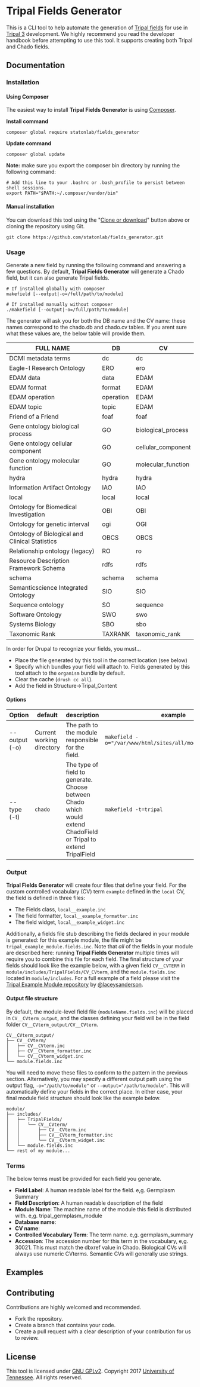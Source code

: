 # Tripal Fields Generator
This is a CLI tool to help automate the generation of [Tripal fields](http://tripal.info/tutorials/v3.x/developers_handbook/custom_field) for use in [Tripal 3](http://tripal.info/) development.  We highly recommend you read the developer handbook before attempting to use this tool.  It supports creating both Tripal and Chado fields.

## Documentation

### Installation

#### Using Composer

The easiest way to install **Tripal Fields Generator** is using [Composer](https://getcomposer.org/).

**Install command**
```shell
composer global require statonlab/fields_generator
```
**Update command**
```shell
composer global update
```
**Note:** make sure you export the composer bin directory by running the following command:
```shell
# Add this line to your .bashrc or .bash_profile to persist between shell sessions.
export PATH="$PATH:~/.composer/vendor/bin"
```

#### Manual installation
You can download this tool using the "[Clone or download](https://github.com/statonlab/fields_generator/archive/master.zip)" button above or cloning the repository using Git.
```shell
git clone https://github.com/statonlab/fields_generator.git
```

### Usage

Generate a new field by running the following command and answering a few questions.  By default, **Tripal Fields Generator** will generate a Chado field, but it can also generate Tripal fields.

```shell
# If installed globally with composer
makefield [--output|-o=/full/path/to/module]

# If installed manually without composer
./makefield [--output|-o=/full/path/to/module]
```

The generator will ask you for both the DB name and the CV name: these names correspond to the chado.db and chado.cv tables.  If you arent sure what these values are, the below table will provide them.

| FULL NAME                                      | DB        | CV                 |
|------------------------------------------------|-----------|--------------------|
| DCMI metadata terms                            | dc        | dc                 |
| Eagle-I Research Ontology                      | ERO       | ero                |
| EDAM data                                      | data      | EDAM               |
| EDAM format                                    | format    | EDAM               |
| EDAM operation                                 | operation | EDAM               |
| EDAM topic                                     | topic     | EDAM               |
| Friend of a Friend                             | foaf      | foaf               |
| Gene ontology biological process               | GO        | biological_process |
| Gene ontology cellular component               | GO        | cellular_component |
| Gene ontology molecular function               | GO        | molecular_function |
| hydra                                          | hydra     | hydra              |
| Information Artifact Ontology                  | IAO       | IAO                |
| local                                          | local     | local              |
| Ontology for Biomedical Investigation          | OBI       | OBI                |
| Ontology for genetic interval                  | ogi       | OGI                |
| Ontology of Biological and Clinical Statistics | OBCS      | OBCS               |
| Relationship ontology (legacy)                 | RO        | ro                 |
| Resource Description Framework Schema          | rdfs      | rdfs               |
| schema                                         | schema    | schema             |
| Semanticscience Integrated Ontology            | SIO       | SIO                |
| Sequence ontology                              | SO        | sequence           |
| Software Ontology                              | SWO       | swo                |
| Systems Biology                                | SBO       | sbo                |
| Taxonomic Rank                                 | TAXRANK   | taxonomic_rank     |

In order for Drupal to recognize your fields, you must...

* Place the file generated by this tool in the correct location (see below)
* Specify which bundles your field will attach to.  Fields generated by this tool attach to the `organism` bundle by default.
* Clear the cache (`drush cc all`).
* Add the field in Structure->Tripal_Content

#### Options

|Option|default|description|example|
|------|-------|-----------|-------|
|\--output (-o)|Current working directory|The path to the module responsible for the field. |`makefield -o="/var/www/html/sites/all/modules/my_module"`|
|\--type (-t)|`chado`|The type of field to generate. Choose between Chado which would extend ChadoField or Tripal to extend TripalField|`makefield -t=tripal`|

### Output
**Tripal Fields Generator** will create four files that define your field.  For the custom controlled vocabulary (CV) term `example` defined in the `local` CV, the field is defined in three files:
* The Fields class, `local__example.inc`
* The field formatter, `local__example_formatter.inc`
* The field widget, `local__example_widget.inc`

Additionally, a fields file stub describing the fields declared in your module is generated: for this example module, the file might be  `tripal_example_module.fields.inc`.  Note that *all* of the fields in your module are described here: running **Tripal Fields Generator** multiple times will require you to combine this file for each field.
The final structure of your fields should look like the example below, with a given field `CV__CVTERM` in `module/includes/TripalFields/CV_CVterm`, and the `module.fields.inc` located in `module/includes`. For a full example of a field please visit the [Tripal Example Module repository](https://github.com/tripal/tripal_example) by [@laceysanderson](https://github.com/laceysanderson).

#### Output file structure 

By default, the module-level field file (`moduleName.fields.inc`) will be placed in `CV__CVterm_output`, and the classes defining your field will be in the field folder `CV__CVterm_output/CV__CVterm`.  
```
CV__CVterm_output/
├── CV__CVterm/
│   ├── CV__CVterm.inc
│   ├── CV__CVterm_formatter.inc
│   └── CV__CVterm_widget.inc  
└── module.fields.inc
```
You will need to move these files to conform to the pattern in the previous section.  Alternatively, you may specify a different output path using the output flag, `-o="/path/to/module"` or `--output="/path/to/module"`.  This will automatically define your fields in the correct place.  In either case, your final module field structure should look like the example below.

```
module/
├── includes/
│   ├── TripalFields/
│   │   └── CV__CVterm/
│   │       ├── CV__CVterm.inc
│   │       ├── CV__CVterm_formatter.inc
│   │       └── CV__CVterm_widget.inc
│   └── module.fields.inc
└── rest of my module...
```

### Terms
The below terms must be provided for each field you generate.

 - **Field Label**: A human readable label for the field. e,g. Germplasm Summary
 - **Field Description**:  A human readable description of the field
 - **Module Name**:  The machine name of the module this field is distributed with.  e,g. tripal_germplasm_module
 - **Database name**:
  - **CV name**:
 - **Controlled Vocabulary Term**: The term name. e,g. germplasm_summary
 - **Accession**: The accession number for this term in the vocabulary, e,g. 30021.  This must match the dbxref value in Chado.  Biological CVs will always use numeric CVterms.  Semantic CVs will generally use strings.

## Examples


## Contributing
Contributions are highly welcomed and recommended.
- Fork the repository.
- Create a branch that contains your code.
- Create a pull request with a clear description of your contribution for us to review.

## License
This tool is licensed under [GNU GPLv2](https://www.gnu.org/licenses/old-licenses/gpl-2.0.en.html). Copyright 2017 [University of Tennessee](https://utk.edu). All rights reserved.
